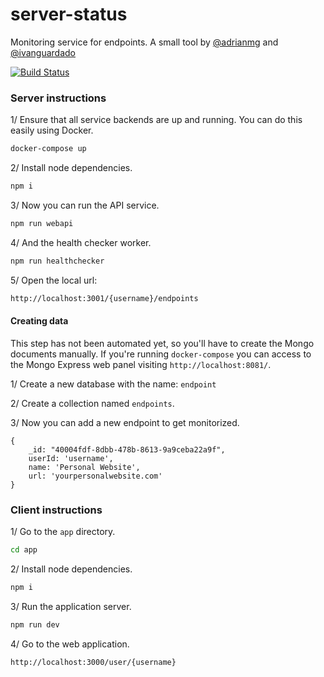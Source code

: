 # server-status
Monitoring service for endpoints. A small tool by [@adrianmg](https://twitter.com/adrianmg) and [@ivanguardado](https://twitter.com/ivanguardado)

[![Build Status](https://dev.azure.com/adrianmg-gh/adrianmg/_apis/build/status/adrianmg.status-server?branchName=master)](https://dev.azure.com/adrianmg-gh/adrianmg/_build/latest?definitionId=1&branchName=master)

### Server instructions
1/ Ensure that all service backends are up and running. You can do this easily using Docker.
```sh
docker-compose up
```

2/ Install node dependencies.
```sh
npm i
```

3/ Now you can run the API service.
```sh
npm run webapi
```

4/ And the health checker worker.
```sh
npm run healthchecker
```

5/ Open the local url:
```sh
http://localhost:3001/{username}/endpoints
```

#### Creating data
This step has not been automated yet, so you'll have to create the Mongo documents manually. If you're running `docker-compose` you can access to the Mongo Express web panel visiting `http://localhost:8081/`.

1/ Create a new database with the name: `endpoint`

2/ Create a collection named `endpoints`.

3/ Now you can add a new endpoint to get monitorized.
```
{
    _id: "40004fdf-8dbb-478b-8613-9a9ceba22a9f",
    userId: 'username',
    name: 'Personal Website',
    url: 'yourpersonalwebsite.com'
}
```

### Client instructions
1/ Go to the `app` directory.
```sh
cd app
```

2/ Install node dependencies.
```sh
npm i
```

3/ Run the application server.
```sh
npm run dev
```

4/ Go to the web application.
```
http://localhost:3000/user/{username}
```
